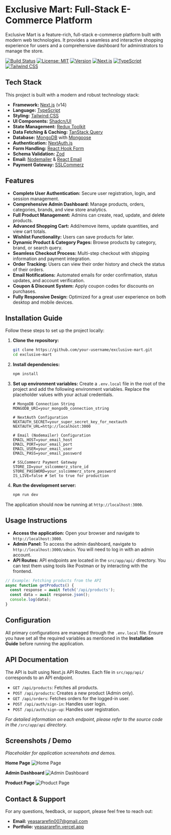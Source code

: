 # Exclusive Mart: Full-Stack E-Commerce Platform

Exclusive Mart is a feature-rich, full-stack e-commerce platform built with modern web technologies. It provides a seamless and interactive shopping experience for users and a comprehensive dashboard for administrators to manage the store.

[![Build Status](https://img.shields.io/badge/build-passing-brightgreen)](https://example.com)
[![License: MIT](https://img.shields.io/badge/License-MIT-yellow.svg)](https://opensource.org/licenses/MIT)
[![Version](https://img.shields.io/badge/version-0.1.0-blue.svg)](https://example.com)
[![Next.js](https://img.shields.io/badge/Next.js-14-black?logo=next.js)](https://nextjs.org/)
[![TypeScript](https://img.shields.io/badge/TypeScript-5-blue?logo=typescript)](https://www.typescriptlang.org/)
[![Tailwind CSS](https://img.shields.io/badge/Tailwind_CSS-3-38B2AC?logo=tailwind-css)](https://tailwindcss.com/)

## Tech Stack

This project is built with a modern and robust technology stack:

- **Framework:** [Next.js](https://nextjs.org/) (v14)
- **Language:** [TypeScript](https://www.typescriptlang.org/)
- **Styling:** [Tailwind CSS](https://tailwindcss.com/)
- **UI Components:** [Shadcn/UI](https://ui.shadcn.com/)
- **State Management:** [Redux Toolkit](https://redux-toolkit.js.org/)
- **Data Fetching & Caching:** [TanStack Query](https://tanstack.com/query/latest)
- **Database:** [MongoDB](https://www.mongodb.com/) with [Mongoose](https://mongoosejs.com/)
- **Authentication:** [NextAuth.js](https://next-auth.js.org/)
- **Form Handling:** [React Hook Form](https://react-hook-form.com/)
- **Schema Validation:** [Zod](https://zod.dev/)
- **Email:** [Nodemailer](https://nodemailer.com/) & [React Email](https://react.email/)
- **Payment Gateway:** [SSLCommerz](https://www.sslcommerz.com/)

## Features

- **Complete User Authentication:** Secure user registration, login, and session management.
- **Comprehensive Admin Dashboard:** Manage products, orders, categories, brands, and view store analytics.
- **Full Product Management:** Admins can create, read, update, and delete products.
- **Advanced Shopping Cart:** Add/remove items, update quantities, and view cart totals.
- **Wishlist Functionality:** Users can save products for later.
- **Dynamic Product & Category Pages:** Browse products by category, brand, or search query.
- **Seamless Checkout Process:** Multi-step checkout with shipping information and payment integration.
- **Order Tracking:** Users can view their order history and check the status of their orders.
- **Email Notifications:** Automated emails for order confirmation, status updates, and account verification.
- **Coupon & Discount System:** Apply coupon codes for discounts on purchases.
- **Fully Responsive Design:** Optimized for a great user experience on both desktop and mobile devices.

## Installation Guide

Follow these steps to set up the project locally:

1.  **Clone the repository:**
    ```bash
    git clone https://github.com/your-username/exclusive-mart.git
    cd exclusive-mart
    ```

2.  **Install dependencies:**
    ```bash
    npm install
    ```

3.  **Set up environment variables:**
    Create a `.env.local` file in the root of the project and add the following environment variables. Replace the placeholder values with your actual credentials.
    ```env
    # MongoDB Connection String
    MONGODB_URI=your_mongodb_connection_string

    # NextAuth Configuration
    NEXTAUTH_SECRET=your_super_secret_key_for_nextauth
    NEXTAUTH_URL=http://localhost:3000

    # Email (Nodemailer) Configuration
    EMAIL_HOST=your_email_host
    EMAIL_PORT=your_email_port
    EMAIL_USER=your_email_user
    EMAIL_PASS=your_email_password

    # SSLCommerz Payment Gateway
    STORE_ID=your_sslcommerz_store_id
    STORE_PASSWORD=your_sslcommerz_store_password
    IS_LIVE=false # Set to true for production
    ```

4.  **Run the development server:**
    ```bash
    npm run dev
    ```

The application should now be running at `http://localhost:3000`.

## Usage Instructions

- **Access the application:** Open your browser and navigate to `http://localhost:3000`.
- **Admin Panel:** To access the admin dashboard, navigate to `http://localhost:3000/admin`. You will need to log in with an admin account.
- **API Routes:** API endpoints are located in the `src/app/api/` directory. You can test them using tools like Postman or by interacting with the frontend.

```javascript
// Example: Fetching products from the API
async function getProducts() {
  const response = await fetch('/api/products');
  const data = await response.json();
  console.log(data);
}
```

## Configuration

All primary configurations are managed through the `.env.local` file. Ensure you have set all the required variables as mentioned in the **Installation Guide** before running the application.

## API Documentation

The API is built using Next.js API Routes. Each file in `src/app/api/` corresponds to an API endpoint.

- `GET /api/products`: Fetches all products.
- `POST /api/products`: Creates a new product (Admin only).
- `GET /api/orders`: Fetches orders for the logged-in user.
- `POST /api/auth/sign-in`: Handles user login.
- `POST /api/auth/sign-up`: Handles user registration.

*For detailed information on each endpoint, please refer to the source code in the `/src/app/api` directory.*

## Screenshots / Demo

*Placeholder for application screenshots and demos.*

**Home Page**
![Home Page](https://via.placeholder.com/800x400.png?text=Home+Page+Screenshot)

**Admin Dashboard**
![Admin Dashboard](https://via.placeholder.com/800x400.png?text=Admin+Dashboard+Screenshot)

**Product Page**
![Product Page](https://via.placeholder.com/800x400.png?text=Product+Page+Screenshot)

## Contact & Support

For any questions, feedback, or support, please feel free to reach out:

- **Email:** [yeasararefin007@gmail.com](mailto:yeasararefin007@gmail.com)
- **Portfolio:** [yeasararefin.vercel.app](https://yeasararefin.vercel.app)
